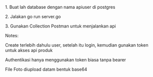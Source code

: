 <p>1. Buat lah database dengan nama apiuser di postgres</p>
<p>2. Jalakan go run server.go</p>
<p>3. Gunakan Collection Postman untuk menjalankan api</p>

<p>Notes:</p>
<p>Create terlebih dahulu user, setelah itu login, kemudian gunakan token untuk akses api produk</p>
<p>Authentikasi hanya menggunakan token biasa tanpa bearer</p>
<p>File Foto diupload datam bentuk base64</p>

